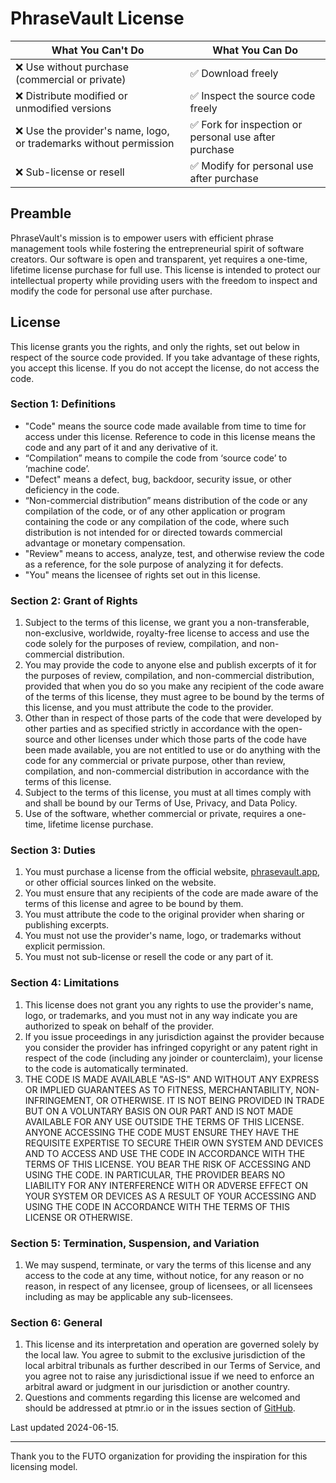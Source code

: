 # PhraseVault License

| What You Can't Do                                            | What You Can Do                                               |
|--------------------------------------------------------------|---------------------------------------------------------------|
| ❌ Use without purchase (commercial or private)              | ✅ Download freely                                             |
| ❌ Distribute modified or unmodified versions                | ✅ Inspect the source code freely                              |
| ❌ Use the provider's name, logo, or trademarks without permission | ✅ Fork for inspection or personal use after purchase          |
| ❌ Sub-license or resell                                      | ✅ Modify for personal use after purchase                      |

## Preamble

PhraseVault's mission is to empower users with efficient phrase management tools while fostering the entrepreneurial spirit of software creators. Our software is open and transparent, yet requires a one-time, lifetime license purchase for full use. This license is intended to protect our intellectual property while providing users with the freedom to inspect and modify the code for personal use after purchase.

## License

This license grants you the rights, and only the rights, set out below in respect of the source code provided. If you take advantage of these rights, you accept this license. If you do not accept the license, do not access the code.

### Section 1: Definitions
- "Code" means the source code made available from time to time for access under this license. Reference to code in this license means the code and any part of it and any derivative of it.
- “Compilation” means to compile the code from ‘source code’ to ‘machine code’.
- "Defect" means a defect, bug, backdoor, security issue, or other deficiency in the code.
- “Non-commercial distribution” means distribution of the code or any compilation of the code, or of any other application or program containing the code or any compilation of the code, where such distribution is not intended for or directed towards commercial advantage or monetary compensation.
- "Review" means to access, analyze, test, and otherwise review the code as a reference, for the sole purpose of analyzing it for defects.
- "You" means the licensee of rights set out in this license.

### Section 2: Grant of Rights
1. Subject to the terms of this license, we grant you a non-transferable, non-exclusive, worldwide, royalty-free license to access and use the code solely for the purposes of review, compilation, and non-commercial distribution.
2. You may provide the code to anyone else and publish excerpts of it for the purposes of review, compilation, and non-commercial distribution, provided that when you do so you make any recipient of the code aware of the terms of this license, they must agree to be bound by the terms of this license, and you must attribute the code to the provider.
3. Other than in respect of those parts of the code that were developed by other parties and as specified strictly in accordance with the open-source and other licenses under which those parts of the code have been made available, you are not entitled to use or do anything with the code for any commercial or private purpose, other than review, compilation, and non-commercial distribution in accordance with the terms of this license.
4. Subject to the terms of this license, you must at all times comply with and shall be bound by our Terms of Use, Privacy, and Data Policy.
5. Use of the software, whether commercial or private, requires a one-time, lifetime license purchase.

### Section 3: Duties
1. You must purchase a license from the official website, [phrasevault.app](https://phrasevault.app), or other official sources linked on the website.
2. You must ensure that any recipients of the code are made aware of the terms of this license and agree to be bound by them.
3. You must attribute the code to the original provider when sharing or publishing excerpts.
4. You must not use the provider's name, logo, or trademarks without explicit permission.
5. You must not sub-license or resell the code or any part of it.

### Section 4: Limitations
1. This license does not grant you any rights to use the provider's name, logo, or trademarks, and you must not in any way indicate you are authorized to speak on behalf of the provider.
2. If you issue proceedings in any jurisdiction against the provider because you consider the provider has infringed copyright or any patent right in respect of the code (including any joinder or counterclaim), your license to the code is automatically terminated.
3. THE CODE IS MADE AVAILABLE "AS-IS" AND WITHOUT ANY EXPRESS OR IMPLIED GUARANTEES AS TO FITNESS, MERCHANTABILITY, NON-INFRINGEMENT, OR OTHERWISE. IT IS NOT BEING PROVIDED IN TRADE BUT ON A VOLUNTARY BASIS ON OUR PART AND IS NOT MADE AVAILABLE FOR ANY USE OUTSIDE THE TERMS OF THIS LICENSE. ANYONE ACCESSING THE CODE MUST ENSURE THEY HAVE THE REQUISITE EXPERTISE TO SECURE THEIR OWN SYSTEM AND DEVICES AND TO ACCESS AND USE THE CODE IN ACCORDANCE WITH THE TERMS OF THIS LICENSE. YOU BEAR THE RISK OF ACCESSING AND USING THE CODE. IN PARTICULAR, THE PROVIDER BEARS NO LIABILITY FOR ANY INTERFERENCE WITH OR ADVERSE EFFECT ON YOUR SYSTEM OR DEVICES AS A RESULT OF YOUR ACCESSING AND USING THE CODE IN ACCORDANCE WITH THE TERMS OF THIS LICENSE OR OTHERWISE.

### Section 5: Termination, Suspension, and Variation
1. We may suspend, terminate, or vary the terms of this license and any access to the code at any time, without notice, for any reason or no reason, in respect of any licensee, group of licensees, or all licensees including as may be applicable any sub-licensees.

### Section 6: General
1. This license and its interpretation and operation are governed solely by the local law. You agree to submit to the exclusive jurisdiction of the local arbitral tribunals as further described in our Terms of Service, and you agree not to raise any jurisdictional issue if we need to enforce an arbitral award or judgment in our jurisdiction or another country.
2. Questions and comments regarding this license are welcomed and should be addressed at ptmr.io or in the issues section of [GitHub](https://github.com/ptmrio/phrasevault/issues).

Last updated 2024-06-15.

---

Thank you to the FUTO organization for providing the inspiration for this licensing model.